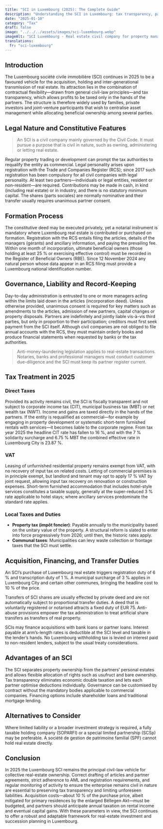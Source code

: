 ```yaml
---
title: "SCI in Luxembourg (2025): The Complete Guide"
description: "Understanding the SCI in Luxembourg: tax transparency, partner liability, real estate capital gains and registration duties. Our experts guide you."
date: "2025-01-10"
category: "Tax"
draft: false
image: "../../../assets/images/sci-luxembourg.webp"
imageAlt: "SCI Luxembourg - Real estate civil company for property management and ownership"
translations:
  fr: "sci-luxembourg"
---
```


## Introduction

The Luxembourg société civile immobilière (SCI) continues in 2025 to be a favoured vehicle for the acquisition, holding and inter-generational transmission of real estate. Its attraction lies in the combination of contractual flexibility—drawn from general civil-law principles—and tax transparency, which allows profits to be taxed only in the hands of the partners. The structure is therefore widely used by families, private investors and joint-venture participants that wish to centralise asset management while allocating beneficial ownership among several parties.

## Legal Nature and Constitutive Features

>An SCI is a civil company mainly governed by the Civil Code. It must pursue a purpose that is civil in nature, such as owning, administering or letting real estate.

Regular property trading or development can prompt the tax authorities to requalify the entity as commercial. Legal personality arises upon registration with the Trade and Companies Register (RCS); since 2017 such registration has been compulsory for all civil companies with legal personality. At least two partners—individuals or legal entities, resident or non-resident—are required. Contributions may be made in cash, in kind (including real estate) or in industry, and there is no statutory minimum capital. The shares (parts sociales) are normally nominative and their transfer usually requires unanimous partner consent.

## Formation Process

The constitutive deed may be executed privately, yet a notarial instrument is mandatory where Luxembourg real estate is contributed or purchased on formation. Registration with the RCS entails filing the articles, details of the managers (gérants) and ancillary information, and paying the prevailing fee. Within one month of incorporation, ultimate beneficial owners (those holding at least 25 % or exercising effective control) must be recorded in the Register of Beneficial Owners (RBE). Since 12 November 2024 any natural person whose data appear in an RCS filing must provide a Luxembourg national identification number.

## Governance, Liability and Record-Keeping

Day-to-day administration is entrusted to one or more managers acting within the limits laid down in the articles (incorporation deed). Unless otherwise provided, unanimous consent is required for key matters such as amendments to the articles, admission of new partners, capital changes or property disposals. Partners are indefinitely and jointly liable vis-à-vis third parties, but only in proportion to their participation; creditors must first seek payment from the SCI itself. Although civil companies are not obliged to file annual accounts with the RCS, they must maintain orderly books and produce financial statements when requested by banks or the tax authorities.

>Anti-money-laundering legislation applies to real-estate transactions. Notaries, banks and professional managers must conduct customer due-diligence and the SCI must keep its partner register current.

## Tax Treatment in 2025

### Direct Taxes

Provided its activity remains civil, the SCI is fiscally transparent and not subject to corporate income tax (CIT), municipal business tax (MBT) or net wealth tax (NWT). Income and gains are taxed directly in the hands of the partners. If the entity is requalified as commercial—for example by engaging in property development or systematic short-term furnished rentals with services—it becomes liable to the corporate regime. From tax year 2025 the headline CIT rate has fallen to 16 %, and with the 7 % solidarity surcharge and 6.75 % MBT the combined effective rate in Luxembourg City is 23.87 %.

### VAT

Leasing of unfurnished residential property remains exempt from VAT, with no recovery of input tax on related costs. Letting of commercial premises is in principle exempt, but landlord and tenant may opt to apply 17 % VAT by joint request, allowing input tax recovery on renovation or construction expenses. Short-term furnished accommodation that includes hotel-style services constitutes a taxable supply, generally at the super-reduced 3 % rate applicable to hotel stays; where ancillary services predominate the standard rate applies.


### Local Taxes and Duties

- **Property tax (impôt foncier)**: Payable annually to the municipality based on the unitary value of the property. A structural reform is slated to enter into force progressively from 2026; until then, the historic rates apply.
- **Communal taxes**: Municipalities can levy waste collection or frontage taxes that the SCI must settle.

## Acquisition, Financing, and Transfer Duties

An SCI’s purchase of Luxembourg real estate triggers registration duty of 6 % and transcription duty of 1 %. A municipal surcharge of 3 % applies in Luxembourg City and certain other communes, bringing the headline cost to 10 % of the price.

Transfers of SCI shares are usually effected by private deed and are not automatically subject to proportional transfer duties. A deed that is voluntarily registered or notarised attracts a fixed duty of EUR 75. Anti-abuse provisions empower the tax administration to treat artificial share transfers as transfers of real property.

SCIs may finance acquisitions with bank loans or partner loans. Interest payable at arm’s-length rates is deductible at the SCI level and taxable in the lender’s hands. No Luxembourg withholding tax is levied on interest paid to non-resident lenders, subject to the usual treaty considerations.

## Advantages of an SCI

The SCI separates property ownership from the partners’ personal estates and allows flexible allocation of rights such as usufruct and bare ownership. Tax transparency eliminates economic double taxation and lets each partner optimise deductions individually. Governance can be customised by contract without the mandatory bodies applicable to commercial companies. Financing options include shareholder loans and traditional mortgage lending.

## Alternatives to Consider

Where limited liability or a broader investment strategy is required, a fully taxable holding company (SOPARFI) or a special limited partnership (SCSp) may be preferable. A société de gestion de patrimoine familial (SPF) cannot hold real estate directly.

## Conclusion

In 2025 the Luxembourg SCI remains the principal civil-law vehicle for collective real-estate ownership. Correct drafting of articles and partner agreements, strict adherence to AML and registration requirements, and regular monitoring of activity to ensure the enterprise remains civil in nature are essential to preserving tax transparency and limiting unforeseen liabilities. Acquisition costs—about 10 % of the purchase price, albeit mitigated for primary residences by the enlarged Bëllegen Akt—must be budgeted, and partners should anticipate annual taxation on rental income and eventual capital gains. With these parameters in view, the SCI continues to offer a robust and adaptable framework for real-estate investment and succession planning in Luxembourg.